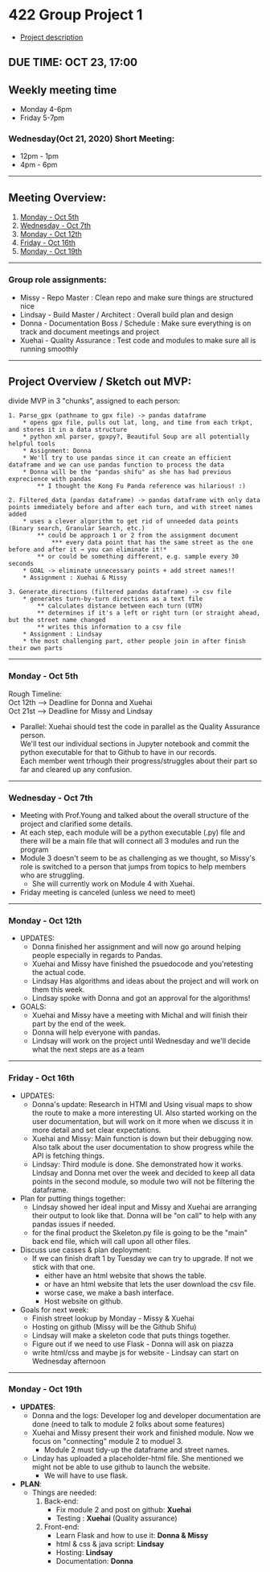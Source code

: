 # 422 Group Project 1   
* [Project description](https://uo-cis422.github.io/chapters/projects/reverse/reverse.html)

## DUE TIME: OCT 23, 17:00

## Weekly meeting time   
* Monday 4-6pm     
* Friday 5-7pm   

### Wednesday(Oct 21, 2020) Short Meeting:  
* 12pm - 1pm  
* 4pm - 6pm 

---
   
## Meeting Overview:
1. [Monday - Oct 5th](https://github.com/missystem/422gpx/blob/main/meeting.md#monday---oct-5th)
2. [Wednesday - Oct 7th](https://github.com/missystem/422gpx/blob/main/meeting.md#wednesday---oct-7th)
3. [Monday - Oct 12th](https://github.com/missystem/422gpx/blob/main/meeting.md#monday---oct-12th)
4. [Friday - Oct 16th](https://github.com/missystem/422gpx/blob/main/meeting.md#friday---oct-16th)
5. [Monday - Oct 19th](https://github.com/missystem/422gpx/blob/main/meeting.md#monday---oct-19th)
   
---

### Group role assignments:   
* Missy - Repo Master : Clean repo and make sure things are structured nice
* Lindsay - Build Master / Architect : Overall build plan and design
* Donna - Documentation Boss / Schedule : Make sure everything is on track and document meetings and project
* Xuehai - Quality Assurance : Test code and modules to make sure all is running smoothly
   
---

## Project Overview / Sketch out MVP:  
divide MVP in 3 "chunks", assigned to each person:  

    1. Parse_gpx (pathname to gpx file) -> pandas dataframe
        * opens gpx file, pulls out lat, long, and time from each trkpt, and stores it in a data structure
        * python xml parser, gpxpy?, Beautiful Soup are all potentially helpful tools
        * Assignment: Donna
        * We'll try to use pandas since it can create an efficient dataframe and we can use pandas function to process the data
        * Donna will be the "pandas shifu" as she has had previous exprecience with pandas
            ** I thought the Kong Fu Panda reference was hilarious! :)
            
    2. Filtered_data (pandas dataframe) -> pandas dataframe with only data points immediately before and after each turn, and with street names added
        * uses a clever algorithm to get rid of unneeded data points (Binary search, Granular Search, etc.)
            ** could be approach 1 or 2 from the assignment document
                *** every data point that has the same street as the one before and after it → you can eliminate it!*
            ** or could be something different, e.g. sample every 30 seconds
        * GOAL -> eliminate unnecessary points + add street names!!
        * Assignment : Xuehai & Missy
        
    3. Generate_directions (filtered pandas dataframe) -> csv file
        * generates turn-by-turn directions as a text file
            ** calculates distance between each turn (UTM)
            ** determines if it's a left or right turn (or straight ahead, but the street name changed
            ** writes this information to a csv file
        * Assignment : Lindsay
        * the most challenging part, other people join in after finish their own parts
        
    
---
  
### Monday - Oct 5th  
  Rough Timeline:  
    Oct 12th --> Deadline for Donna and Xuehai  
    Oct 21st --> Deadline for Missy and Lindsay  
   * Parallel: Xuehai should test the code in parallel as the Quality Assurance person.  
    We'll test our individual sections in Jupyter notebook and commit the python executable for that to Github to have in our records.  
    Each member went trhough their progress/struggles about their part so far and cleared up any confusion.    
---
  
### Wednesday - Oct 7th  
   * Meeting with Prof.Young and talked about the overall structure of the project and clarified some details. 
   * At each step, each module will be a python executable (.py) file and there will be a main file that will connect all 3 modules and run the program
   * Module 3 doesn't seem to be as challenging as we thought, so Missy's role is switched to a person that jumps from topics to help members who are struggling.
        * She will currently work on Module 4 with Xuehai.
   * Friday meeting is canceled (unless we need to meet)
  
---
  
### Monday - Oct 12th  
* UPDATES: 
  - Donna finished her assignment and will now go around helping people especially in regards to Pandas.
  - Xuehai and Missy have finished the psuedocode and you'retesting the actual code.
  - Lindsay Has algorithms and ideas about the project and will work on them this week.
  - Lindsay spoke with Donna and got an approval for the algorithms! 
* GOALS:
  - Xuehai and Missy have a meeting with Michal and will finish their part by the end of the week.
  - Donna will help everyone with pandas. 
  - Lindsay will work on the project until Wednesday and we'll decide what the next steps are as a team
         
---

### Friday - Oct 16th
  * UPDATES: 
      - Donna's update: Research in HTMl and Using visual maps to show the route to make a more interesting UI. Also started working on the user documentation, but will work on it more when we discuss it in more detail and set clear expectations. 
      - Xuehai and Missy: Main function is down but their debugging now.  
                          Also talk about the user documentation to show progress while the API is fetching things.
      - Lindsay: Third module is done. She demonstrated how it works.   
                 Lindsay and Donna met over the week and decided to keep all data points in the second module, so module two will not be filtering the dataframe.
  * Plan for putting things together:
      - Lindsay showed her ideal input and Missy and Xuehai are arranging their output to look like that. Donna will be "on call" to help with any pandas issues if needed.
      - for the final product the Skeleton.py file is going to be the "main" back end file, which will call upon all other files. 
  * Discuss use casses & plan deployment:
      - If we can finish draft 1 by Tuesday we can try to upgrade. If not we stick with that one.
          - either have an html website that shows the table.
          - or have an html website that lets the user download the csv file.
          - worse case, we make a bash interface.
          - Host website on github.
  *  Goals for next week:
      - Finish street lookup by Monday - Missy & Xuehai
      - Hosting on github (Missy will be the Github Shifu)
      - Lindsay will make a skeleton code that puts things together.
      - Figure out if we need to use Flask - Donna will ask on piazza
      - write html/css and maybe js for website - Lindsay can start on Wednesday afternoon
      
---

### Monday - Oct 19th      
* **UPDATES**:
  - Donna and the logs: Developer log and developer documentation are done (need to talk to module 2 folks about some features)
  - Xuehai and Missy present their work and finished module. Now we focus on "connecting" module 2 to moduel 3.
    - Module 2 must tidy-up the dataframe and street names.
  - Linday has uploaded a placeholder-html file. She mentioned we might not be able to use github to launch the website. 
    - We will have to use flask.
* **PLAN**:
  - Things are needed:
    1. Back-end:
        - Fix module 2 and post on github: **Xuehai**
        - Testing : **Xuehai** (Quality assurance) 
    2. Front-end:
        - Learn Flask and how to use it: **Donna & Missy** 
        - html & css & java script: **Lindsay**
        - Hosting: **Lindsay**
        - Documentation: **Donna**  